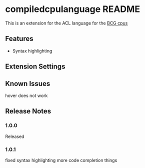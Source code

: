 # compiledcpulanguage README

This is an extension for the ACL language for the [BCG cpus](https://github.com/bjornBES/GamingCPU_Project)

## Features

- Syntax highlighting

## Extension Settings

## Known Issues

hover does not work

## Release Notes

### 1.0.0

Released

### 1.0.1

fixed syntax highlighting
more code completion things
